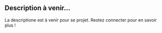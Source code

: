 ## Description à venir...

La descriptione est à venir pour se projet. Restez connecter pour en savoir plus !
